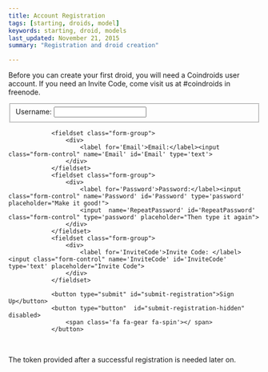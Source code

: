 ```yaml
---
title: Account Registration
tags: [starting, droids, model]
keywords: starting, droid, models 
last_updated: November 21, 2015
summary: "Registration and droid creation"

---
```



Before you can create your first droid, you will need a Coindroids user account. If you need an Invite Code, come visit us at #coindroids in freenode. 


<div id='RegistrationFormContent'>
<form class="pure-form" id="registration-form">
				<fieldset class="form-group">
					<div>
						<label for='Username'> Username: </label><input class="form-control" name='Username' id='Username' type='text'>
					</div>
				</fieldset>
						
				<fieldset class="form-group">
					<div>		
						<label for='Email'>Email:</label><input class="form-control" name='Email' id='Email' type='text'>
					</div>
				</fieldset>
				<fieldset class="form-group">	
					<div>
						<label for='Password'>Password:</label><input class="form-control" name='Password' id='Password' type='password' placeholder="Make it good!">
						<input  name='RepeatPassword' id='RepeatPassword' class="form-control" type='password' placeholder="Then type it again">
					</div>
				</fieldset>
				<fieldset class="form-group">
					<div>
						<label for='InviteCode'>Invite Code: </label> <input class="form-control" name='InviteCode' id='InviteCode' type='text' placeholder="Invite Code">
					</div>
				</fieldset>
				
				<button type="submit" id="submit-registration">Sign Up</button>
				<button type="button"  id="submit-registration-hidden" disabled>
					<span class='fa fa-gear fa-spin'></	span>
				</button>
</form>
 

</div>

<script> 
$(document).ready(function(){
$("#submit-registration-hidden").hide();
});
</script>

<script>
$("#submit-registration").click(function( event ) {
   $("#submit-registration").hide();
   $("#submit-registration-hidden").show();
   event.preventDefault();


   if ($("#Password").val() == $("#RepeatPassword").val()) {
		   var registrationData = {
		           "username" : $("#Username").val(),
		           "password" : $("#Password").val(),
		           "email" : $("#Email").val(),
		           "invite_code":$("#InviteCode").val() 
		       };
		   jQuery.ajax({
		    url: "http://api.coindroids.com:3000/rpc/register",
		    type: "POST",
		    processData: false,
		       contentType: 'application/json',
		    data: JSON.stringify(registrationData)
			})
		.done(function(data, textStatus, jqXHR) {

		    localStorage.Username = $("#Username").val();
		    localStorage.AuthToken = 'Bearer ' + data.token;
		    
		    
		    $("#RegistrationFormContent").html("<p>Registration Complete!</p>");
		    $("#RegistrationFormContent").append("<p><textarea disabled>"+ data.token +"</textarea> <br> You will need this token for any authorized API requests. You can also always generate a new token with the identify call.  </p>"); 
		    

		    
		    console.log("HTTP Request Succeeded: " + jqXHR.status);
		    console.log(data);
		})
		.fail(function(jqXHR, textStatus, errorThrown) {
		    console.log("HTTP Request Failed");
		})
		.always(function() {
		    /* ... */
		});

	}
   
});

</script>   

<br />

The token provided after a successful registration is needed later on. 

<br />

